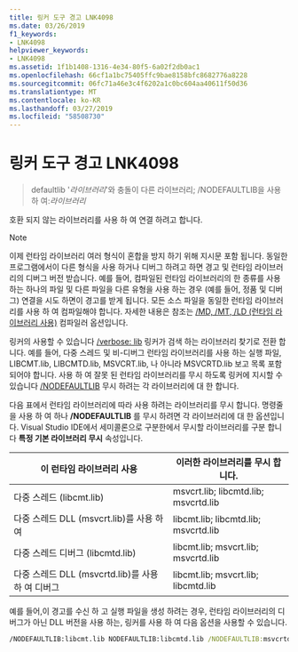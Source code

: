 ```yaml
---
title: 링커 도구 경고 LNK4098
ms.date: 03/26/2019
f1_keywords:
- LNK4098
helpviewer_keywords:
- LNK4098
ms.assetid: 1f1b1408-1316-4e34-80f5-6a02f2db0ac1
ms.openlocfilehash: 66cf1a1bc75405ffc9bae8158bfc8682776a8228
ms.sourcegitcommit: 06fc71a46e3c4f6202a1c0bc604aa40611f50d36
ms.translationtype: MT
ms.contentlocale: ko-KR
ms.lasthandoff: 03/27/2019
ms.locfileid: "58508730"
---
```

# <a name="linker-tools-warning-lnk4098"></a>링커 도구 경고 LNK4098

> defaultlib '*라이브러리*'와 충돌이 다른 라이브러리; /NODEFAULTLIB을 사용 하 여:*라이브러리*

호환 되지 않는 라이브러리를 사용 하 여 연결 하려고 합니다.

> [!NOTE]
> 이제 런타임 라이브러리 여러 형식이 혼합을 방지 하기 위해 지시문 포함 됩니다. 동일한 프로그램에서이 다른 형식을 사용 하거나 디버그 하려고 하면 경고 및 런타임 라이브러리의 디버그 버전 받습니다. 예를 들어, 컴파일된 런타임 라이브러리의 한 종류를 사용 하는 하나의 파일 및 다른 파일을 다른 유형을 사용 하는 경우 (예를 들어, 정품 및 디버그) 연결을 시도 하면이 경고를 받게 됩니다. 모든 소스 파일을 동일한 런타임 라이브러리를 사용 하 여 컴파일해야 합니다. 자세한 내용은 참조는 [/MD, /MT, /LD (런타임 라이브러리 사용)](../../build/reference/md-mt-ld-use-run-time-library.md) 컴파일러 옵션입니다.

링커의 사용할 수 있습니다 [/verbose: lib](../../build/reference/verbose-print-progress-messages.md) 링커가 검색 하는 라이브러리 찾기로 전환 합니다. 예를 들어, 다중 스레드 및 비-디버그 런타임 라이브러리를 사용 하는 실행 파일, LIBCMT.lib, LIBCMTD.lib, MSVCRT.lib, 나 아니라 MSVCRTD.lib 보고 목록 포함 되어야 합니다. 사용 하 여 잘못 된 런타임 라이브러리를 무시 하도록 링커에 지시할 수 있습니다 [/NODEFAULTLIB](../../build/reference/nodefaultlib-ignore-libraries.md) 무시 하려는 각 라이브러리에 대 한 합니다.

다음 표에서 런타임 라이브러리에 따라 사용 하려는 라이브러리를 무시 합니다. 명령줄을 사용 하 여 하나 **/NODEFAULTLIB** 를 무시 하려면 각 라이브러리에 대 한 옵션입니다. Visual Studio IDE에서 세미콜론으로 구분한에서 무시할 라이브러리를 구분 합니다 **특정 기본 라이브러리 무시** 속성입니다.

| 이 런타임 라이브러리 사용 | 이러한 라이브러리를 무시 합니다. |
|-----------------------------------|----------------------------|
| 다중 스레드 (libcmt.lib) | msvcrt.lib; libcmtd.lib; msvcrtd.lib |
| 다중 스레드 DLL (msvcrt.lib)를 사용 하 여 | libcmt.lib; libcmtd.lib; msvcrtd.lib |
| 다중 스레드 디버그 (libcmtd.lib) | libcmt.lib; msvcrt.lib; msvcrtd.lib |
| 다중 스레드 DLL (msvcrtd.lib)를 사용 하 여 디버그 | libcmt.lib; msvcrt.lib; libcmtd.lib |

예를 들어,이 경고를 수신 하 고 실행 파일을 생성 하려는 경우, 런타임 라이브러리의 디버그가 아닌 DLL 버전을 사용 하는, 링커를 사용 하 여 다음 옵션을 사용할 수 있습니다.

```cmd
/NODEFAULTLIB:libcmt.lib NODEFAULTLIB:libcmtd.lib /NODEFAULTLIB:msvcrtd.lib
```
